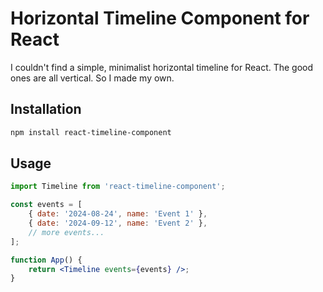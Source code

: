 # Horizontal Timeline Component for React

I couldn't find a simple, minimalist horizontal timeline for React. The good ones are all vertical. So I made my own.


## Installation

```bash
npm install react-timeline-component
```
## Usage

```jsx
import Timeline from 'react-timeline-component';

const events = [
    { date: '2024-08-24', name: 'Event 1' },
    { date: '2024-09-12', name: 'Event 2' },
    // more events...
];

function App() {
    return <Timeline events={events} />;
}
